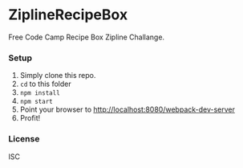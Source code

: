 # ZiplineRecipeBox
Free Code Camp Recipe Box Zipline Challange.

### Setup

1. Simply clone this repo.
2. `cd` to this folder
3. `npm install`
4. `npm start`
5. Point your browser to [http://localhost:8080/webpack-dev-server](http://localhost:8080/webpack-dev-server)
6. Profit!

### License
ISC
